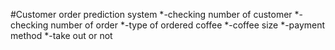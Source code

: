 #Customer order prediction system
*-checking number of customer
*-checking number of order
*-type of ordered coffee
*-coffee size
*-payment method
*-take out or not
